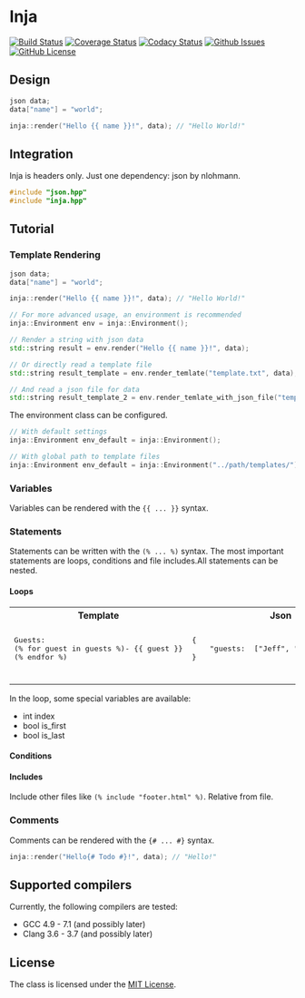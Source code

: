 # Inja

[![Build Status](https://travis-ci.org/pantor/inja.svg?branch=master)](https://travis-ci.org/pantor/inja)
[![Coverage Status](https://img.shields.io/coveralls/pantor/inja.svg)](https://coveralls.io/r/pantor/inja)
[![Codacy Status](https://api.codacy.com/project/badge/Grade/aa2041f1e6e648ae83945d29cfa0da17)](https://www.codacy.com/app/pantor/inja?utm_source=github.com&amp;utm_medium=referral&amp;utm_content=pantor/inja&amp;utm_campaign=Badge_Grade)
[![Github Issues](https://img.shields.io/github/issues/pantor/inja.svg)](http://github.com/pantor/inja/issues)
[![GitHub License](https://img.shields.io/badge/license-MIT-blue.svg)](https://raw.githubusercontent.com/pantor/inja/master/LICENSE)


## Design

```c++
json data;
data["name"] = "world";

inja::render("Hello {{ name }}!", data); // "Hello World!"
```

## Integration

Inja is headers only. Just one dependency: json by nlohmann. 

```c++
#include "json.hpp"
#include "inja.hpp"
```
    

## Tutorial


### Template Rendering
```c++
json data;
data["name"] = "world";

inja::render("Hello {{ name }}!", data); // "Hello World!"

// For more advanced usage, an environment is recommended
inja::Environment env = inja::Environment();

// Render a string with json data
std::string result = env.render("Hello {{ name }}!", data);

// Or directly read a template file
std::string result_template = env.render_temlate("template.txt", data);

// And read a json file for data
std::string result_template_2 = env.render_temlate_with_json_file("template.txt", "data.json");
```

The environment class can be configured.
```c++
// With default settings
inja::Environment env_default = inja::Environment();

// With global path to template files
inja::Environment env_default = inja::Environment("../path/templates/"); 
```

### Variables

Variables can be rendered with the `{{ ... }}` syntax.


### Statements

Statements can be written with the `(% ... %)` syntax. The most important statements are loops, conditions and file includes.All statements can be nested.

#### Loops

<table>
	<tbody>
		<tr>
      		<th>Template</th>
      		<th>Json</th>
      		<th>Result</th>
    	</tr>
		<tr>
			<td>
                <pre lang="txt">
Guests:
(% for guest in guests %)- {{ guest }}
(% endfor %)
                </pre>
			</td>
			<td>
  				<pre lang="json">
{
    "guests:  ["Jeff", "Pierre", "Tom"];
}
  				</pre>
			</td>
			<td>
                <pre lang="txt">
Guests:
- Jeff
- Pierre
- Tom
                </pre>
			</td>
		</tr>
	</tbody>
</table>

In the loop, some special variables are available:
- int index
- bool is_first
- bool is_last

#### Conditions

#### Includes

Include other files like `(% include "footer.html" %)`. Relative from file.

### Comments

Comments can be rendered with the `{# ... #}` syntax.

```c++
inja::render("Hello{# Todo #}!", data); // "Hello!"
```

## Supported compilers

Currently, the following compilers are tested:

- GCC 4.9 - 7.1 (and possibly later)
- Clang 3.6 - 3.7 (and possibly later)


## License

The class is licensed under the [MIT License](https://raw.githubusercontent.com/pantor/inja/master/LICENSE).



